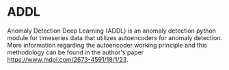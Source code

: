# ADDL

Anomaly Detection Deep Learning (ADDL) is an anomaly detection python module for timeseries data that utilizes autoencoders for anomaly detection. 
More information regarding the autoencoder working principle and this methodology can be found in the author's paper https://www.mdpi.com/2673-4591/18/1/23. 


